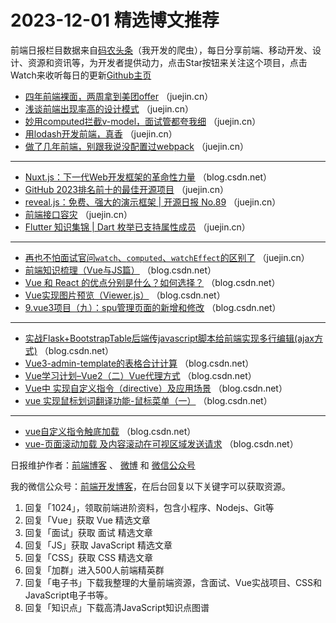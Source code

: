 # 2023-12-01 精选博文推荐

前端日报栏目数据来自[码农头条](http://toutiao.qdkfweb.cn/)（我开发的爬虫），每日分享前端、移动开发、设计、资源和资讯等，为开发者提供动力，点击Star按钮来关注这个项目，点击Watch来收听每日的更新[Github主页](https://github.com/kujian/frontendDaily)
* [四年前端裸面，两周拿到美团offer](https://juejin.cn/post/7277868881938890764) （juejin.cn）
* [浅谈前端出现率高的设计模式](https://juejin.cn/post/7274146202496041018) （juejin.cn）
* [妙用computed拦截v-model，面试管都夸我细](https://juejin.cn/post/7277089907974422588) （juejin.cn）
* [用lodash开发前端，真香](https://juejin.cn/post/7277799790296416290) （juejin.cn）
* [做了几年前端，别跟我说没配置过webpack](https://juejin.cn/post/7277490138518159379) （juejin.cn）

***
* [Nuxt.js：下一代Web开发框架的革命性力量](https://blog.csdn.net/qq_32682301/article/details/134694247) （blog.csdn.net）
* [GitHub 2023排名前十的最佳开源项目](https://juejin.cn/post/7306036684923093031) （juejin.cn）
* [reveal.js：免费、强大的演示框架 | 开源日报 No.89](https://juejin.cn/post/7306450197629370387) （juejin.cn）
* [前端接口容灾](https://juejin.cn/post/7306404340679557170) （juejin.cn）
* [Flutter 知识集锦 | Dart 枚举已支持属性成员](https://juejin.cn/post/7306062725212536870) （juejin.cn）

***
* [再也不怕面试官问`watch`、`computed`、`watchEffect`的区别了](https://juejin.cn/post/7306266546968887311) （juejin.cn）
* [前端知识梳理（Vue与JS篇）](https://blog.csdn.net/weixin_45291798/article/details/131053895) （blog.csdn.net）
* [Vue 和 React 的优点分别是什么？如何选择？](https://blog.csdn.net/sdasdas12/article/details/134716375) （blog.csdn.net）
* [Vue实现图片预览（Viewer.js）](https://blog.csdn.net/weixin_45788691/article/details/134717429) （blog.csdn.net）
* [9.vue3项目（九）：spu管理页面的新增和修改](https://blog.csdn.net/qq_40594696/article/details/134640923) （blog.csdn.net）

***
* [实战Flask+BootstrapTable后端传javascript脚本给前端实现多行编辑(ajax方式)](https://blog.csdn.net/gui818/article/details/134704338) （blog.csdn.net）
* [Vue3-admin-template的表格合计计算](https://blog.csdn.net/xiaowude_boke/article/details/134681420) （blog.csdn.net）
* [Vue学习计划&#8211;Vue2（二）Vue代理方式](https://blog.csdn.net/qq_35940731/article/details/134717012) （blog.csdn.net）
* [Vue中 实现自定义指令（directive）及应用场景](https://blog.csdn.net/muzidigbig/article/details/134707161) （blog.csdn.net）
* [vue 实现鼠标划词翻译功能-鼠标菜单（一）](https://blog.csdn.net/zhangxinrongr/article/details/134713964) （blog.csdn.net）

***
* [vue自定义指令触底加载](https://blog.csdn.net/weixin_45658814/article/details/134711353) （blog.csdn.net）
* [vue-页面滚动加载 及内容滚动在可视区域发送请求](https://blog.csdn.net/m0_49011098/article/details/134715809) （blog.csdn.net）

日报维护作者：[前端博客](https://qdkfweb.cn/) 、 [微博](http://weibo.com/kujian) 和 [微信公众号](https://open.weixin.qq.com/qr/code?username=caibaojian_com)

我的微信公众号：[前端开发博客](https://open.weixin.qq.com/qr/code?username=caibaojian_com)，在后台回复以下关键字可以获取资源。

1. 回复「1024」，领取前端进阶资料，包含小程序、Nodejs、Git等
2. 回复「Vue」获取 Vue 精选文章
3. 回复「面试」获取 面试 精选文章
4. 回复「JS」获取 JavaScript 精选文章
5. 回复「CSS」获取 CSS 精选文章
6. 回复「加群」进入500人前端精英群
7. 回复「电子书」下载我整理的大量前端资源，含面试、Vue实战项目、CSS和JavaScript电子书等。
8. 回复「知识点」下载高清JavaScript知识点图谱